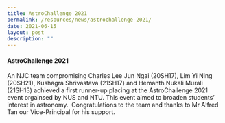 ```yaml
---
title: AstroChallenge 2021
permalink: /resources/news/astrochallenge-2021/
date: 2021-06-15
layout: post
description: ""
---
```

#### AstroChallenge 2021

An NJC team compromising Charles Lee Jun Ngai (20SH17), Lim Yi Ning (20SH21), Kushagra Shrivastava (21SH17) and Hemanth Nukali Murali (21SH13) achieved a first runner-up placing at the AstroChallenge 2021 event orgainsed by NUS and NTU. This event aimed to broaden students’ interest in astronomy.  Congratulations to the team and thanks to Mr Alfred  Tan our Vice-Principal for his support.